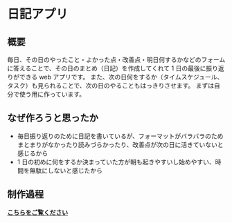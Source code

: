 # 日記アプリ

## 概要

毎日、その日のやったこと・よかった点・改善点・明日何するかなどのフォームに答えることで、その日のまとめ（日記）を作成してくれて 1 日の最後に振り返りができる web アプリです。
また、次の日何をするか（タイムスケジュール、タスク）も見られることで、次の日のやることもはっきりさせます。
まずは自分で使う用に作っています。

## なぜ作ろうと思ったか

- 毎日振り返りのために日記を書いているが、フォーマットがバラバラのためまとまりがなかったり読みづらかったり、改善点が次の日に活きていないと感じるから
- 1 日の初めに何をするか決まっていた方が朝も起きやすいし始めやすい、時間を無駄にしないと感じたから

## 制作過程

**[こちらをご覧ください](https://zenn.dev/kapi_star/scraps/c2d53177f8e28e)**

